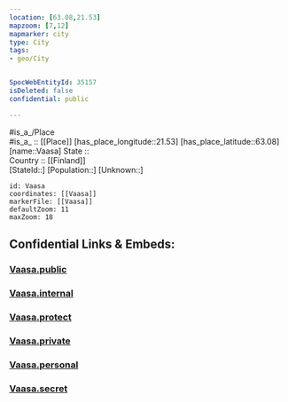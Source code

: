 ```yaml
---
location: [63.08,21.53] 
mapzoom: [7,12] 
mapmarker: city 
type: City
tags:
- geo/City


SpocWebEntityId: 35157
isDeleted: false
confidential: public

---
```

#is_a_/Place  
#is_a_ :: [[Place]] 
[has_place_longitude::21.53] 
[has_place_latitude::63.08] 
[name::Vaasa] 
State ::  
Country :: [[Finland]]  
[StateId::] 
[Population::] 
[Unknown::] 


```leaflet
id: Vaasa
coordinates: [[Vaasa]] 
markerFile: [[Vaasa]] 
defaultZoom: 11 
maxZoom: 18
```


## Confidential Links & Embeds: 

### [Vaasa.public](/_public/\Earth\Continent\Europe\Europe~North\Finland\CityVaasa.public.md) 

### [Vaasa.internal](/_internal/\Earth\Continent\Europe\Europe~North\Finland\CityVaasa.internal.md) 

### [Vaasa.protect](/_protect/\Earth\Continent\Europe\Europe~North\Finland\CityVaasa.protect.md) 

### [Vaasa.private](/_private/\Earth\Continent\Europe\Europe~North\Finland\CityVaasa.private.md) 

### [Vaasa.personal](/_personal/\Earth\Continent\Europe\Europe~North\Finland\CityVaasa.personal.md) 

### [Vaasa.secret](/_secret/\Earth\Continent\Europe\Europe~North\Finland\CityVaasa.secret.md)

